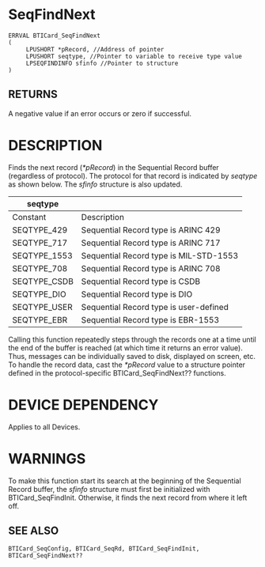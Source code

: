 # **SeqFindNext**

```
ERRVAL BTICard_SeqFindNext
(
     LPUSHORT *pRecord, //Address of pointer
     LPUSHORT seqtype, //Pointer to variable to receive type value
     LPSEQFINDINFO sfinfo //Pointer to structure
)
```
## **RETURNS**

A negative value if an error occurs or zero if successful.

# **DESCRIPTION**

Finds the next record (*\*pRecord*) in the Sequential Record buffer (regardless of protocol). The protocol for that record is indicated by *seqtype* as shown below. The *sfinfo* structure is also updated.

| seqtype      |                                        |
|--------------|----------------------------------------|
| Constant     | Description                            |
| SEQTYPE_429  | Sequential Record type is ARINC 429    |
| SEQTYPE_717  | Sequential Record type is ARINC 717    |
| SEQTYPE_1553 | Sequential Record type is MIL-STD-1553 |
| SEQTYPE_708  | Sequential Record type is ARINC 708    |
| SEQTYPE_CSDB | Sequential Record type is CSDB         |
| SEQTYPE_DIO  | Sequential Record type is DIO          |
| SEQTYPE_USER | Sequential Record type is user-defined |
| SEQTYPE_EBR  | Sequential Record type is EBR-1553     |

Calling this function repeatedly steps through the records one at a time until the end of the buffer is reached (at which time it returns an error value). Thus, messages can be individually saved to disk, displayed on screen, etc. To handle the record data, cast the *\*pRecord* value to a structure pointer defined in the protocol-specific BTICard\_SeqFindNext?? functions.

# **DEVICE DEPENDENCY**

Applies to all Devices.

# **WARNINGS**

To make this function start its search at the beginning of the Sequential Record buffer, the *sfinfo* structure must first be initialized with BTICard\_SeqFindInit. Otherwise, it finds the next record from where it left off.

## **SEE ALSO**

```
BTICard_SeqConfig, BTICard_SeqRd, BTICard_SeqFindInit, 
BTICard_SeqFindNext??
```
